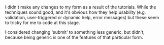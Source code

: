 I didn't make any changes to my form as a result of the tutorials. While the techniques sound good, and it's obvious how they help usability (e.g. validation,  user-triggered or dynamic help, error messages) but these seem to tricky for me to code at this stage. 

I considered changing 'submit' to something less generic, but didn't, because being generic is one of the features of that particular form.
